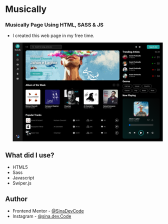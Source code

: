 # Musically

### Musically Page Using HTML, SASS & JS

-   I created this web page in my free time.

    ![Design preview for the Musically](./design/desktop-perview.png)

## What did I use?

-   HTML5
-   Sass
-   Javascript
-   Swiper.js

## Author

-   Frontend Mentor - [@SinaDevCode](https://www.frontendmentor.io/profile/SinaDevCode)
-   Instagram - [@sina.dev.Code](https://www.instagram.com/sina.dev.code)
